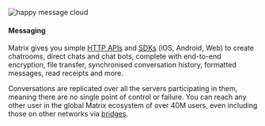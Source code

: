 ![happy message cloud](assets/basic_elaboration_message_happy.svg)

#### Messaging

Matrix gives you simple [HTTP APIs](https://spec.matrix.org) and [SDKs](/sdks/) (iOS, Android, Web) to create chatrooms,
direct chats and chat bots, complete with end-to-end encryption, file transfer,
synchronised conversation history, formatted messages, read receipts and more.

Conversations are replicated over all the servers participating in them, meaning there are no single point of control or failure. You can reach any other user in the global Matrix ecosystem of over 40M users, even including those on other networks via [bridges](/bridges/).